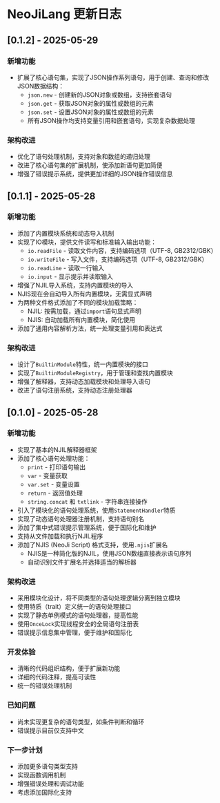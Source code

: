 # NeoJiLang 更新日志

## [0.1.2] - 2025-05-29

### 新增功能

- 扩展了核心语句集，实现了JSON操作系列语句，用于创建、查询和修改JSON数据结构：
  - `json.new` - 创建新的JSON对象或数组，支持嵌套语句
  - `json.get` - 获取JSON对象的属性或数组的元素
  - `json.set` - 设置JSON对象的属性或数组的元素
  - 所有JSON操作均支持变量引用和嵌套语句，实现复杂数据处理

### 架构改进

- 优化了语句处理机制，支持对象和数组的递归处理
- 改进了核心语句集的扩展机制，使添加新语句更加简便
- 增强了错误提示系统，提供更加详细的JSON操作错误信息

## [0.1.1] - 2025-05-28

### 新增功能

- 添加了内置模块系统和动态导入机制
- 实现了IO模块，提供文件读写和标准输入输出功能：
  - `io.readFile` - 读取文件内容，支持编码选项（UTF-8, GB2312/GBK）
  - `io.writeFile` - 写入文件，支持编码选项（UTF-8, GB2312/GBK）
  - `io.readLine` - 读取一行输入
  - `io.input` - 显示提示并读取输入
- 增强了NJIL导入系统，支持内置模块的导入
- NJIS现在会自动导入所有内置模块，无需显式声明
- 为两种文件格式添加了不同的模块加载策略：
  - NJIL: 按需加载，通过`import`语句显式声明
  - NJIS: 自动加载所有内置模块，简化使用
- 添加了通用内容解析方法，统一处理变量引用和表达式

### 架构改进

- 设计了`BuiltinModule`特性，统一内置模块的接口
- 实现了`BuiltinModuleRegistry`，用于管理和查找内置模块
- 增强了解释器，支持动态加载模块和处理导入语句
- 改进了语句注册系统，支持动态注册处理器

## [0.1.0] - 2025-05-28

### 新增功能

- 实现了基本的NJIL解释器框架
- 添加了核心语句处理功能：
  - `print` - 打印语句输出
  - `var` - 变量获取
  - `var.set` - 变量设置
  - `return` - 返回值处理
  - `string.concat` 和 `txtlink` - 字符串连接操作
- 引入了模块化的语句处理系统，使用`StatementHandler`特质
- 实现了动态语句处理器注册机制，支持语句别名
- 添加了集中式错误提示管理系统，便于国际化和维护
- 支持从文件加载和执行NJIL程序
- 添加了NJIS (NeoJi Script) 格式支持，使用`.njis`扩展名
  - NJIS是一种简化版的NJIL，使用JSON数组直接表示语句序列
  - 自动识别文件扩展名并选择适当的解析器

### 架构改进

- 采用模块化设计，将不同类型的语句处理逻辑分离到独立模块
- 使用特质（trait）定义统一的语句处理接口
- 实现了静态单例模式的语句处理器，提高性能
- 使用`OnceLock`实现线程安全的全局语句注册表
- 错误提示信息集中管理，便于维护和国际化

### 开发体验

- 清晰的代码组织结构，便于扩展新功能
- 详细的代码注释，提高可读性
- 统一的错误处理机制

### 已知问题

- 尚未实现更复杂的语句类型，如条件判断和循环
- 错误提示目前仅支持中文

### 下一步计划

- 添加更多语句类型支持
- 实现函数调用机制
- 增强错误处理和调试功能
- 考虑添加国际化支持 